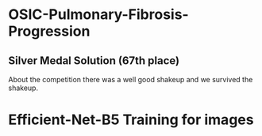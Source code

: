 # OSIC-Pulmonary-Fibrosis-Progression
## Silver Medal Solution (67th place)

About the competition there was a well good shakeup and we survived the shakeup.
# Efficient-Net-B5 Training for images
